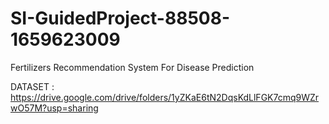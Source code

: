 # SI-GuidedProject-88508-1659623009
Fertilizers Recommendation System For Disease Prediction

DATASET : https://drive.google.com/drive/folders/1yZKaE6tN2DqsKdLlFGK7cmq9WZrwO57M?usp=sharing
